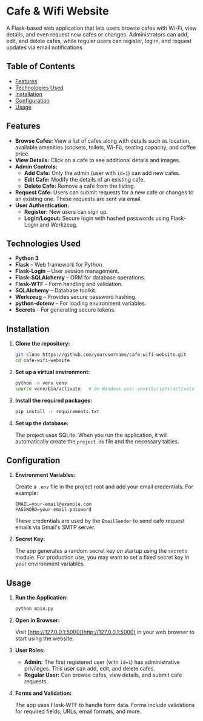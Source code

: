 
# Cafe & Wifi Website

A Flask-based web application that lets users browse cafes with Wi-Fi, view details, and even request new cafes or changes. Administrators can add, edit, and delete cafes, while regular users can register, log in, and request updates via email notifications.

## Table of Contents

- [Features](#features)
- [Technologies Used](#technologies-used)
- [Installation](#installation)
- [Configuration](#configuration)
- [Usage](#usage)

## Features

- **Browse Cafes:** View a list of cafes along with details such as location, available amenities (sockets, toilets, Wi-Fi), seating capacity, and coffee price.
- **View Details:** Click on a cafe to see additional details and images.
- **Admin Controls:**  
  - **Add Cafe:** Only the admin (user with `id=1`) can add new cafes.
  - **Edit Cafe:** Modify the details of an existing cafe.
  - **Delete Cafe:** Remove a cafe from the listing.
- **Request Cafe:** Users can submit requests for a new cafe or changes to an existing one. These requests are sent via email.
- **User Authentication:**  
  - **Register:** New users can sign up.
  - **Login/Logout:** Secure login with hashed passwords using Flask-Login and Werkzeug.

## Technologies Used

- **Python 3**  
- **Flask** – Web framework for Python.
- **Flask-Login** – User session management.
- **Flask-SQLAlchemy** – ORM for database operations.
- **Flask-WTF** – Form handling and validation.
- **SQLAlchemy** – Database toolkit.
- **Werkzeug** – Provides secure password hashing.
- **python-dotenv** – For loading environment variables.
- **Secrets** – For generating secure tokens.

## Installation

1. **Clone the repository:**

   ```bash
   git clone https://github.com/yourusername/cafe-wifi-website.git
   cd cafe-wifi-website
   ```

2. **Set up a virtual environment:**

   ```bash
   python -m venv venv
   source venv/bin/activate   # On Windows use: venv\Scripts\activate
   ```

3. **Install the required packages:**

   ```bash
   pip install -r requirements.txt
   ```

4. **Set up the database:**

   The project uses SQLite. When you run the application, it will automatically create the `project.db` file and the necessary tables.

## Configuration

1. **Environment Variables:**

   Create a `.env` file in the project root and add your email credentials. For example:

   ```env
   EMAIL=your-email@example.com
   PASSWORD=your-email-password
   ```

   These credentials are used by the `EmailSender` to send cafe request emails via Gmail's SMTP server.

2. **Secret Key:**

   The app generates a random secret key on startup using the `secrets` module. For production use, you may want to set a fixed secret key in your environment variables.

## Usage

1. **Run the Application:**

   ```bash
   python main.py
   ```

2. **Open in Browser:**

   Visit [http://127.0.0.1:5000](http://127.0.0.1:5000) in your web browser to start using the website.

3. **User Roles:**

   - **Admin:** The first registered user (with `id=1`) has administrative privileges. This user can add, edit, and delete cafes.
   - **Regular User:** Can browse cafes, view details, and submit cafe requests.

4. **Forms and Validation:**

   The app uses Flask-WTF to handle form data. Forms include validations for required fields, URLs, email formats, and more.

